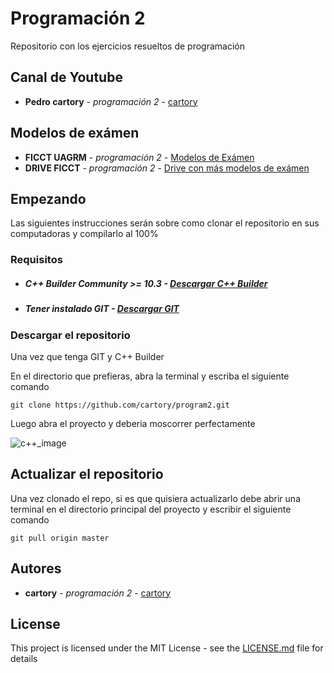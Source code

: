 # Programación 2

Repositorio con los ejercicios resueltos de programación
## Canal de Youtube
* **Pedro cartory** - *programación 2* - [cartory](https://www.youtube.com/channel/UCQu3fZWiFFybOE4T9AJXC7A?view_as=subscriber)    
## Modelos de exámen
* **FICCT UAGRM** - *programación 2* - [Modelos de Exámen](https://github.com/ficct/Apuntes/blob/master/Materias/INF210%20-%20Programacion%20II/Programacion_II_Modelo_de_Examen.pdf)
* **DRIVE FICCT** - *programación 2* - [Drive con más modelos de exámen](https://drive.google.com/folderview?id=1wXCSpHoY2cy_JaCQFnPVjxZHB4QZNnoT)
## Empezando

Las siguientes instrucciones serán sobre como clonar el 
repositorio en sus computadoras y compilarlo al 100%
### Requisitos
-  ##### C++ Builder Community >= 10.3 - [Descargar C++ Builder](https://www.embarcadero.com/products/cbuilder/starter/free-download)
-   ##### Tener instalado GIT - [Descargar GIT](https://git-scm.com/downloads)

### Descargar el repositorio

Una vez que tenga GIT y C++ Builder

En el directorio que prefieras, abra la terminal y escriba el siguiente comando

```
git clone https://github.com/cartory/program2.git
```

Luego abra el proyecto y deberia moscorrer perfectamente

![c++_image](https://cdn.discordapp.com/attachments/637038014203166773/742031032424988832/README.png)


## Actualizar el repositorio

Una vez clonado el repo, si es que quisiera actualizarlo debe abrir una terminal en el directorio principal del proyecto y escribir el siguiente comando

```
git pull origin master
```


## Autores

* **cartory** - *programación 2* - [cartory](https://github.com/cartory)

## License

This project is licensed under the MIT License - see the [LICENSE.md](LICENSE.md) file for details
